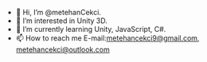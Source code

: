 - 👋 Hi, I’m @metehanCekci.
- 👀 I’m interested in Unity 3D.
- 🌱 I’m currently learning Unity, JavaScript, C#.
- 📫 How to reach me E-mail:metehancekci9@gmail.com, metehancekci@outlook.com

<!---
metehanCekci/metehanCekci is a ✨ special ✨ repository because its `README.md` (this file) appears on your GitHub profile.
You can click the Preview link to take a look at your changes.
--->
